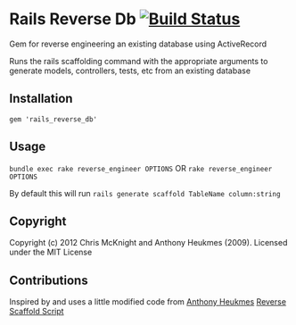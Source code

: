 # Rails Reverse Db [![Build Status](https://secure.travis-ci.org/cmckni3/rails_reverse_db.png)](http://travis-ci.org/cmckni3/rails_reverse_db)

Gem for reverse engineering an existing database using ActiveRecord

Runs the rails scaffolding command with the appropriate arguments
to generate models, controllers, tests, etc from an existing database

## Installation

    gem 'rails_reverse_db'

## Usage

`bundle exec rake reverse_engineer OPTIONS` OR `rake reverse_engineer OPTIONS`
    
By default this will run `rails generate scaffold TableName column:string`

## Copyright

Copyright (c) 2012 Chris McKnight and Anthony Heukmes (2009). Licensed under the MIT License

## Contributions

Inspired by and uses a little modified code from [Anthony Heukmes](https://github.com/ahe/) [Reverse Scaffold Script](https://github.com/ahe/reverse_scaffold)
